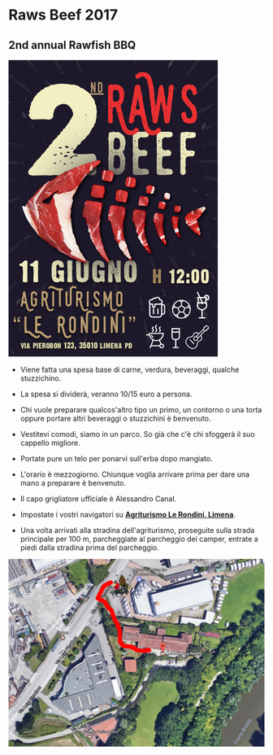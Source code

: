 # Raws Beef 2017
## 2nd annual Rawfish BBQ

![bbq flyer](https://github.com/batdevis/rawsbeef/raw/master/rawsbeef.jpg)

* Viene fatta una spesa base di carne, verdura, beveraggi, qualche stuzzichino.
* La spesa si dividerà, veranno 10/15 euro a persona.
* Chi vuole preparare qualcos'altro tipo un primo, un contorno o una torta oppure portare altri beveraggi o stuzzichini è benvenuto.
 
* Vestitevi comodi, siamo in un parco. So già che c'è chi sfoggerà il suo cappello migliore.
* Portate pure un telo per ponarvi sull'erba dopo mangiato.
* L'orario è mezzogiorno. Chiunque voglia arrivare prima per dare una mano a preparare è benvenuto.
* Il capo grigliatore ufficiale è Alessandro Canal.
 
* Impostate i vostri navigatori su **[Agriturismo Le Rondini, Limena](https://www.google.it/maps/place/Agriturismo+Le+Rondini/@45.456743,11.8566064,789m/data=!3m1!1e3!4m5!3m4!1s0x477ed734eef9ee8b:0xc333549d9b71bd78!8m2!3d45.4567497!4d11.8591663)**.
* Una volta arrivati alla stradina dell'agriturismo, proseguite sulla strada principale per 100 m, parcheggiate al parcheggio dei camper, entrate a piedi dalla stradina prima del parcheggio.

![park and walk](https://github.com/batdevis/rawsbeef/raw/master/agripath.png)
